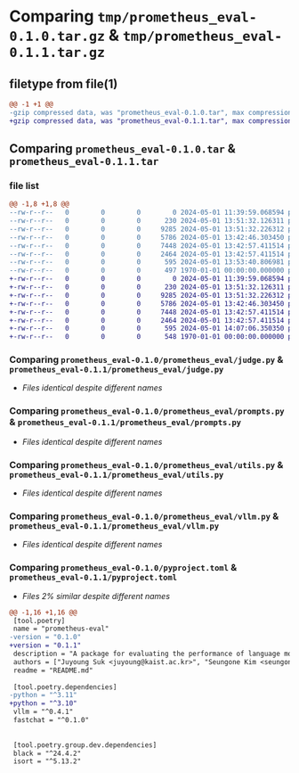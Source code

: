 # Comparing `tmp/prometheus_eval-0.1.0.tar.gz` & `tmp/prometheus_eval-0.1.1.tar.gz`

## filetype from file(1)

```diff
@@ -1 +1 @@
-gzip compressed data, was "prometheus_eval-0.1.0.tar", max compression
+gzip compressed data, was "prometheus_eval-0.1.1.tar", max compression
```

## Comparing `prometheus_eval-0.1.0.tar` & `prometheus_eval-0.1.1.tar`

### file list

```diff
@@ -1,8 +1,8 @@
--rw-r--r--   0        0        0        0 2024-05-01 11:39:59.068594 prometheus_eval-0.1.0/README.md
--rw-r--r--   0        0        0      230 2024-05-01 13:51:32.126311 prometheus_eval-0.1.0/prometheus_eval/__init__.py
--rw-r--r--   0        0        0     9285 2024-05-01 13:51:32.226312 prometheus_eval-0.1.0/prometheus_eval/judge.py
--rw-r--r--   0        0        0     5786 2024-05-01 13:42:46.303450 prometheus_eval-0.1.0/prometheus_eval/prompts.py
--rw-r--r--   0        0        0     7448 2024-05-01 13:42:57.411514 prometheus_eval-0.1.0/prometheus_eval/utils.py
--rw-r--r--   0        0        0     2464 2024-05-01 13:42:57.411514 prometheus_eval-0.1.0/prometheus_eval/vllm.py
--rw-r--r--   0        0        0      595 2024-05-01 13:53:40.806981 prometheus_eval-0.1.0/pyproject.toml
--rw-r--r--   0        0        0      497 1970-01-01 00:00:00.000000 prometheus_eval-0.1.0/PKG-INFO
+-rw-r--r--   0        0        0        0 2024-05-01 11:39:59.068594 prometheus_eval-0.1.1/README.md
+-rw-r--r--   0        0        0      230 2024-05-01 13:51:32.126311 prometheus_eval-0.1.1/prometheus_eval/__init__.py
+-rw-r--r--   0        0        0     9285 2024-05-01 13:51:32.226312 prometheus_eval-0.1.1/prometheus_eval/judge.py
+-rw-r--r--   0        0        0     5786 2024-05-01 13:42:46.303450 prometheus_eval-0.1.1/prometheus_eval/prompts.py
+-rw-r--r--   0        0        0     7448 2024-05-01 13:42:57.411514 prometheus_eval-0.1.1/prometheus_eval/utils.py
+-rw-r--r--   0        0        0     2464 2024-05-01 13:42:57.411514 prometheus_eval-0.1.1/prometheus_eval/vllm.py
+-rw-r--r--   0        0        0      595 2024-05-01 14:07:06.350350 prometheus_eval-0.1.1/pyproject.toml
+-rw-r--r--   0        0        0      548 1970-01-01 00:00:00.000000 prometheus_eval-0.1.1/PKG-INFO
```

### Comparing `prometheus_eval-0.1.0/prometheus_eval/judge.py` & `prometheus_eval-0.1.1/prometheus_eval/judge.py`

 * *Files identical despite different names*

### Comparing `prometheus_eval-0.1.0/prometheus_eval/prompts.py` & `prometheus_eval-0.1.1/prometheus_eval/prompts.py`

 * *Files identical despite different names*

### Comparing `prometheus_eval-0.1.0/prometheus_eval/utils.py` & `prometheus_eval-0.1.1/prometheus_eval/utils.py`

 * *Files identical despite different names*

### Comparing `prometheus_eval-0.1.0/prometheus_eval/vllm.py` & `prometheus_eval-0.1.1/prometheus_eval/vllm.py`

 * *Files identical despite different names*

### Comparing `prometheus_eval-0.1.0/pyproject.toml` & `prometheus_eval-0.1.1/pyproject.toml`

 * *Files 2% similar despite different names*

```diff
@@ -1,16 +1,16 @@
 [tool.poetry]
 name = "prometheus-eval"
-version = "0.1.0"
+version = "0.1.1"
 description = "A package for evaluating the performance of language models with Prometheus"
 authors = ["Juyoung Suk <juyoung@kaist.ac.kr>", "Seungone Kim <seungone@cmu.edu>"]
 readme = "README.md"
 
 [tool.poetry.dependencies]
-python = "^3.11"
+python = "^3.10"
 vllm = "^0.4.1"
 fastchat = "^0.1.0"
 
 
 [tool.poetry.group.dev.dependencies]
 black = "^24.4.2"
 isort = "^5.13.2"
```

